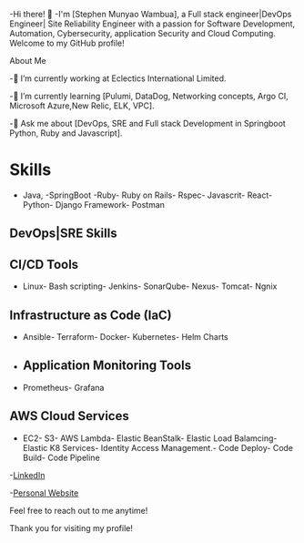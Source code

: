 -Hi there! 👋
-I'm [Stephen Munyao Wambua], a Full stack engineer|DevOps Engineer| Site Reliability Engineer with a passion for Software Development, Automation, Cybersecurity, application Security and Cloud Computing. Welcome to my GitHub profile!

About Me

-🔭 I’m currently working at Eclectics International Limited.

-🌱 I’m currently learning [Pulumi, DataDog, Networking concepts, Argo CI, Microsoft Azure,New Relic, ELK, VPC].

-💬 Ask me about [DevOps, SRE and Full stack Development in Springboot Python, Ruby and Javascript].


# Skills
- Java, -SpringBoot -Ruby- Ruby on Rails- Rspec- Javascrit- React- Python- Django Framework- Postman
## DevOps|SRE Skills
## CI/CD Tools
- Linux- Bash scripting- Jenkins- SonarQube- Nexus- Tomcat- Ngnix
## Infrastructure as Code (IaC)
- Ansible- Terraform- Docker- Kubernetes- Helm Charts
- ## Application Monitoring Tools
- Prometheus- Grafana
## AWS Cloud Services
- EC2- S3- AWS Lambda- Elastic BeanStalk- Elastic Load Balamcing- Elastic K8 Services- Identity Access Management.- Code Deploy- Code Build- Code Pipeline

-[LinkedIn](https://www.linkedin.com/in/stephen-wambua-devops/)

-[Personal Website](https://stevewambua.netlify.app/)

Feel free to reach out to me anytime!

Thank you for visiting my profile!
